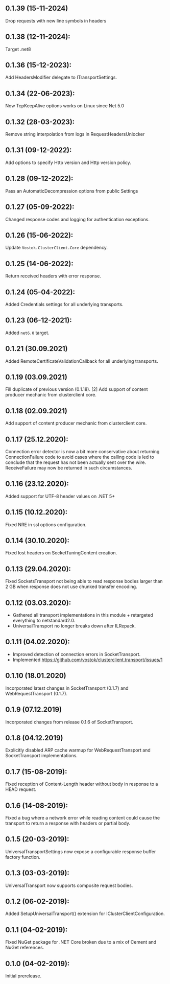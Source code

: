 ## 0.1.39 (15-11-2024)

Drop requests with new line symbols in headers

## 0.1.38 (12-11-2024):

Target .net8

## 0.1.36 (15-12-2023):

Add HeadersModifier delegate to ITransportSettings.

## 0.1.34 (22-06-2023):

Now TcpKeepAlive options works on Linux since Net 5.0

## 0.1.32 (28-03-2023):

Remove string interpolation from logs in RequestHeadersUnlocker

## 0.1.31 (09-12-2022):

Add options to specify Http version and Http version policy.

## 0.1.28 (09-12-2022):

Pass an AutomaticDecompression options from public Settings

## 0.1.27 (05-09-2022):

Changed response codes and logging for authentication exceptions.

## 0.1.26 (15-06-2022):

Update `Vostok.ClusterClient.Core` dependency.

## 0.1.25 (14-06-2022):

Return received headers with error response.

## 0.1.24 (05-04-2022):

Added Credentials settings for all underlying transports.

## 0.1.23 (06-12-2021):

Added `net6.0` target.

## 0.1.21 (30.09.2021)

Added RemoteCertificateValidationCallback for all underlying transports.

## 0.1.19 (03.09.2021)

Fill duplicate of previous version (0.1.18).
[2] Add support of content producer mechanic from clusterclient core.

## 0.1.18 (02.09.2021)

Add support of content producer mechanic from clusterclient core.

## 0.1.17 (25.12.2020):

Connection error detector is now a bit more conservative about returning ConnectionFailure code to avoid cases where the calling code is led to conclude that the request has not been actually sent over the wire. ReceiveFailure may now be returned in such circumstances. 

## 0.1.16 (23.12.2020):

Added support for UTF-8 header values on .NET 5+

## 0.1.15 (10.12.2020):

Fixed NRE in ssl options configuration.

## 0.1.14 (30.10.2020):

Fixed lost headers on SocketTuningContent creation.

## 0.1.13 (29.04.2020):

Fixed SocketsTransport not being able to read response bodies larger than 2 GB when response does not use chunked transfer encoding. 

## 0.1.12 (03.03.2020):

* Gathered all transport implementations in this module + retargeted everything to netstandard2.0.
* UniversalTransport no longer breaks down after ILRepack.

## 0.1.11 (04.02.2020):

* Improved detection of connection errors in SocketTransport.
* Implemented https://github.com/vostok/clusterclient.transport/issues/1

## 0.1.10 (18.01.2020)

Incorporated latest changes in SocketTransport (0.1.7) and WebRequestTransport (0.1.7).

## 0.1.9 (07.12.2019)

Incorporated changes from release 0.1.6 of SocketTransport.

## 0.1.8 (04.12.2019)

Explicitly disabled ARP cache warmup for WebRequestTransport and SocketTransport implementations.

## 0.1.7 (15-08-2019):

Fixed reception of Content-Length header without body in response to a HEAD request.

## 0.1.6 (14-08-2019):

Fixed a bug where a network error while reading content could cause the transport to return a response with headers or partial body.

## 0.1.5 (20-03-2019): 

UniversalTransportSettings now expose a configurable response buffer factory function.

## 0.1.3 (03-03-2019): 

UniversalTransport now supports composite request bodies.

## 0.1.2 (06-02-2019): 

Added SetupUniversalTransport() extension for IClusterClientConfiguration.

## 0.1.1 (04-02-2019): 

Fixed NuGet package for .NET Core broken due to a mix of Cement and NuGet references.

## 0.1.0 (04-02-2019): 

Initial prerelease.